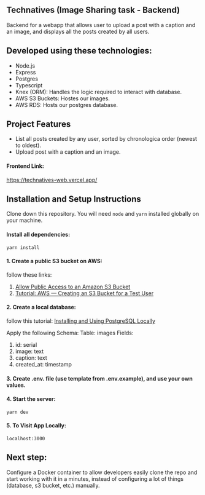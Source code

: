 ## Technatives (Image Sharing task - Backend)

Backend for a webapp that allows user to upload a post with a caption and an image, and displays all the posts created by all users.

## Developed using these technologies:
* Node.js
* Express
* Postgres
* Typescript
* Knex (ORM): Handles the logic required to interact with database.
* AWS S3 Buckets: Hostes our images.
* AWS RDS: Hosts our postgres database.

## Project Features

* List all posts created by any user, sorted by chronologica order (newest to oldest).
* Upload post with a caption and an image.

#### Frontend Link:

<a href="https://technatives-web.vercel.app/">https://technatives-web.vercel.app/</a>

## Installation and Setup Instructions


Clone down this repository. You will need `node` and `yarn` installed globally on your machine.  

#### Install all dependencies:
`yarn install`  

#### 1. Create a public S3 bucket on AWS:
follow these links: 
1. <a href="https://havecamerawilltravel.com/how-allow-public-access-amazon-bucket/">Allow Public Access to an Amazon S3 Bucket</a> 
2.  <a href="https://awstip.com/tutorial-aws-creating-an-s3-bucket-for-a-test-user-6322c431c370">Tutorial: AWS — Creating an S3 Bucket for a Test User</a> 

#### 2. Create a local database:
follow this tutorial:
<a href="https://www.codecademy.com/article/installing-and-using-postgresql-locally">Installing and Using PostgreSQL Locally</a>

Apply the following Schema:
Table: images
Fields: 
1. id: serial
2. image: text
3. caption: text
4. created_at: timestamp

#### 3. Create .env. file (use template from .env.example), and use your own values.

#### 4. Start the server:
`yarn dev`

#### 5. To Visit App Locally:
`localhost:3000`

## Next step:
Configure a Docker container to allow developers easily clone the repo and start working with it in a minutes, instead of configuring a lot of things (database, s3 bucket, etc.) manually.

